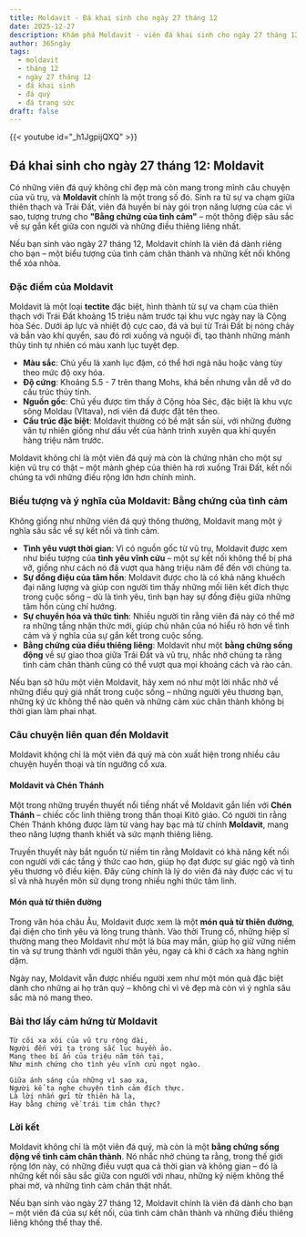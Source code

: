 ```yaml
---
title: Moldavit - Đá khai sinh cho ngày 27 tháng 12
date: 2025-12-27
description: Khám phá Moldavit - viên đá khai sinh cho ngày 27 tháng 12, biểu tượng của Bằng chứng của tình cảm. Cùng tìm hiểu ý nghĩa sâu sắc của viên đá độc đáo này.
author: 365ngày
tags:
  - moldavit
  - tháng 12
  - ngày 27 tháng 12
  - đá khai sinh
  - đá quý
  - đá trang sức
draft: false
---
```


{{< youtube id="_h1JgpijQXQ" >}}

## Đá khai sinh cho ngày 27 tháng 12: Moldavit

Có những viên đá quý không chỉ đẹp mà còn mang trong mình câu chuyện của vũ trụ, và **Moldavit** chính là một trong số đó. Sinh ra từ sự va chạm giữa thiên thạch và Trái Đất, viên đá huyền bí này gói trọn năng lượng của các vì sao, tượng trưng cho **"Bằng chứng của tình cảm"** – một thông điệp sâu sắc về sự gắn kết giữa con người và những điều thiêng liêng nhất.

Nếu bạn sinh vào ngày 27 tháng 12, Moldavit chính là viên đá dành riêng cho bạn – một biểu tượng của tình cảm chân thành và những kết nối không thể xóa nhòa.

### Đặc điểm của Moldavit

Moldavit là một loại **tectite** đặc biệt, hình thành từ sự va chạm của thiên thạch với Trái Đất khoảng 15 triệu năm trước tại khu vực ngày nay là Cộng hòa Séc. Dưới áp lực và nhiệt độ cực cao, đá và bụi từ Trái Đất bị nóng chảy và bắn vào khí quyển, sau đó rơi xuống và nguội đi, tạo thành những mảnh thủy tinh tự nhiên có màu xanh lục tuyệt đẹp.

- **Màu sắc**: Chủ yếu là xanh lục đậm, có thể hơi ngả nâu hoặc vàng tùy theo mức độ oxy hóa.
- **Độ cứng**: Khoảng 5.5 - 7 trên thang Mohs, khá bền nhưng vẫn dễ vỡ do cấu trúc thủy tinh.
- **Nguồn gốc**: Chủ yếu được tìm thấy ở Cộng hòa Séc, đặc biệt là khu vực sông Moldau (Vltava), nơi viên đá được đặt tên theo.
- **Cấu trúc đặc biệt**: Moldavit thường có bề mặt sần sùi, với những đường vân tự nhiên giống như dấu vết của hành trình xuyên qua khí quyển hàng triệu năm trước.

Moldavit không chỉ là một viên đá quý mà còn là chứng nhân cho một sự kiện vũ trụ có thật – một mảnh ghép của thiên hà rơi xuống Trái Đất, kết nối chúng ta với những điều rộng lớn hơn chính mình.

### Biểu tượng và ý nghĩa của Moldavit: Bằng chứng của tình cảm

Không giống như những viên đá quý thông thường, Moldavit mang một ý nghĩa sâu sắc về sự kết nối và tình cảm.

- **Tình yêu vượt thời gian**: Vì có nguồn gốc từ vũ trụ, Moldavit được xem như biểu tượng của **tình yêu vĩnh cửu** – một sự kết nối không thể bị phá vỡ, giống như cách nó đã vượt qua hàng triệu năm để đến với chúng ta.
- **Sự đồng điệu của tâm hồn**: Moldavit được cho là có khả năng khuếch đại năng lượng và giúp con người tìm thấy những mối liên kết đích thực trong cuộc sống – dù là tình yêu, tình bạn hay sự đồng điệu giữa những tâm hồn cùng chí hướng.
- **Sự chuyển hóa và thức tỉnh**: Nhiều người tin rằng viên đá này có thể mở ra những tầng nhận thức mới, giúp chủ nhân của nó hiểu rõ hơn về tình cảm và ý nghĩa của sự gắn kết trong cuộc sống.
- **Bằng chứng của điều thiêng liêng**: Moldavit như một **bằng chứng sống động** về sự giao thoa giữa Trái Đất và vũ trụ, nhắc nhở chúng ta rằng tình cảm chân thành cũng có thể vượt qua mọi khoảng cách và rào cản.

Nếu bạn sở hữu một viên Moldavit, hãy xem nó như một lời nhắc nhở về những điều quý giá nhất trong cuộc sống – những người yêu thương bạn, những ký ức không thể nào quên và những cảm xúc chân thành không bị thời gian làm phai nhạt.

### Câu chuyện liên quan đến Moldavit

Moldavit không chỉ là một viên đá quý mà còn xuất hiện trong nhiều câu chuyện huyền thoại và tín ngưỡng cổ xưa.

#### **Moldavit và Chén Thánh**

Một trong những truyền thuyết nổi tiếng nhất về Moldavit gắn liền với **Chén Thánh** – chiếc cốc linh thiêng trong thần thoại Kitô giáo. Có người tin rằng Chén Thánh không được làm từ vàng hay bạc mà từ chính **Moldavit**, mang theo năng lượng thanh khiết và sức mạnh thiêng liêng.

Truyền thuyết này bắt nguồn từ niềm tin rằng Moldavit có khả năng kết nối con người với các tầng ý thức cao hơn, giúp họ đạt được sự giác ngộ và tình yêu thương vô điều kiện. Đây cũng chính là lý do viên đá này được các vị tu sĩ và nhà huyền môn sử dụng trong nhiều nghi thức tâm linh.

#### **Món quà từ thiên đường**

Trong văn hóa châu Âu, Moldavit được xem là một **món quà từ thiên đường**, đại diện cho tình yêu và lòng trung thành. Vào thời Trung cổ, những hiệp sĩ thường mang theo Moldavit như một lá bùa may mắn, giúp họ giữ vững niềm tin và sự trung thành với người thân yêu, ngay cả khi ở cách xa hàng nghìn dặm.

Ngày nay, Moldavit vẫn được nhiều người xem như một món quà đặc biệt dành cho những ai họ trân quý – không chỉ vì vẻ đẹp mà còn vì ý nghĩa sâu sắc mà nó mang theo.

### Bài thơ lấy cảm hứng từ Moldavit


	Từ cõi xa xôi của vũ trụ rộng dài,  
	Người đến với ta trong sắc lục huyền ảo.  
	Mang theo bí ẩn của triệu năm tồn tại,  
	Như minh chứng cho tình yêu vĩnh cửu ngọt ngào.
	
	Giữa ánh sáng của những vì sao xa,  
	Người kể ta nghe chuyện tình cảm đích thực.  
	Là lời nhắn gửi từ thiên hà lạ,  
	Hay bằng chứng về trái tim chân thực?  


### Lời kết

Moldavit không chỉ là một viên đá quý, mà còn là một **bằng chứng sống động về tình cảm chân thành**. Nó nhắc nhở chúng ta rằng, trong thế giới rộng lớn này, có những điều vượt qua cả thời gian và không gian – đó là những kết nối sâu sắc giữa con người với nhau, những kỷ niệm không thể phai mờ, và những tình cảm chân thật nhất.

Nếu bạn sinh vào ngày 27 tháng 12, Moldavit chính là viên đá dành cho bạn – một viên đá của sự kết nối, của tình cảm chân thành và những điều thiêng liêng không thể thay thế.